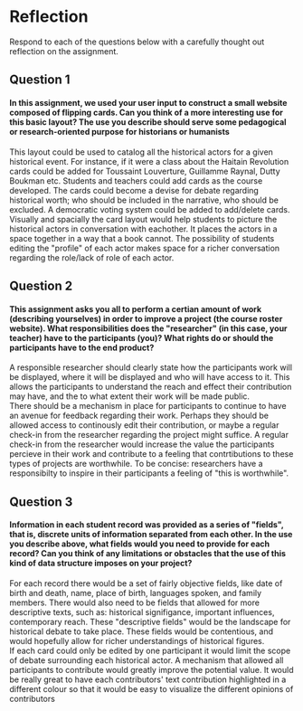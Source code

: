 # Reflection

Respond to each of the questions below with a carefully thought out reflection on the assignment.

## Question 1
#### In this assignment, we used your user input to construct a small website composed of flipping cards. Can you think of a more interesting use for this basic layout? The use you describe should serve some pedagogical or research-oriented purpose for historians or humanists
This layout could be used to catalog all the historical actors for a given historical event. For instance, if it were a class about the Haitain Revolution cards could be added for Toussaint Louverture, Guillamme Raynal, Dutty Boukman etc.  Students and teachers could add cards as the course developed. The cards could become a devise for debate regarding historical worth; who should be included in the narrative, who should be excluded.  A democratic voting system could be added to add/delete cards.  Visually and spacially the card layout would help students to picture the historical actors in conversation with eachother.  It places the actors in a space together in a way that a book cannot. The possibility of students editing the "profile" of each actor makes space for a richer conversation regarding the role/lack of role of each actor.
## Question 2
#### This assignment asks you all to perform a certian amount of work (describing yourselves) in order to improve a project (the course roster website). What responsibilities does the "researcher" (in this case, your teacher) have to the participants (you)? What rights do or should the participants have to the end product? 
A responsible researcher should clearly state how the participants work will be displayed, where it will be displayed and who will have access to it. This allows the participants to understand the reach and effect their contribution may have, and the to what extent their work will be made public.  
There should be a mechanism in place for participants to continue to have an avenue for feedback regarding their work.  Perhaps they should be allowed access to continously edit their contribution, or maybe a regular check-in from the researcher regarding the project might suffice. A regular check-in from the researcher would increase the value the participants percieve in their work and contribute to a feeling that contrtibutions to these types of projects are worthwhile.  To be concise: researchers have a responsibilty to inspire in their participants a feeling of "this is worthwhile".  
## Question 3
#### Information in each student record was provided as a series of "fields", that is, discrete units of information separated from each other. In the use you describe above, what fields would you need to provide for each record? Can you think of any limitations or obstacles that the use of this kind of data structure imposes on your project?
For each record there would be a set of fairly objective fields, like date of birth and death, name, place of birth, languages spoken, and family members.  There would also need to be fields that allowed for more descriptive texts, such as: historical signifigance, important influences, contemporary reach.  These "descriptive fields" would be the landscape for historical debate to take place.  These fields would be contentious, and would hopefully allow for richer understandings of historical figures.  
If each card could only be edited by one participant it would limit the scope of debate surrounding each historical actor.  A mechanism that allowed all participants to contribute would greatly improve the potential value.  It would be really great to have each contributors' text contribution highlighted in a different colour so that it would be easy to visualize the different opinions of contributors
